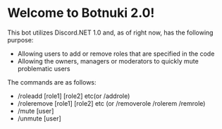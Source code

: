 # Welcome to Botnuki 2.0!

This bot utilizes Discord.NET 1.0 and, as of right now, has the following purpose:

- Allowing users to add or remove roles that are specified in the code
- Allowing the owners, managers or moderators to quickly mute problematic users

The commands are as follows:

- /roleadd [role1] [role2] etc(or /addrole)
- /roleremove [role1] [role2] etc (or /removerole /rolerem /remrole)
- /mute [user]
- /unmute [user]
